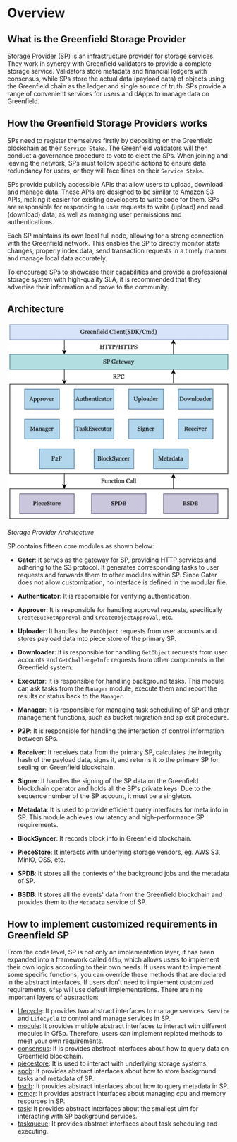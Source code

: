# Overview

## What is the Greenfield Storage Provider

Storage Provider (SP) is an infrastructure provider for storage services. They work in synergy with Greenfield validators
to provide a complete storage service. Validators store metadata and financial ledgers with consensus, while SPs store
the actual data (payload data) of objects using the Greenfield chain as the ledger and single source of truth. SPs provide
a range of convenient services for users and dApps to manage data on Greenfield.

## How the Greenfield Storage Providers works

SPs need to register themselves firstly by depositing on the Greenfield blockchain as their `Service Stake`. The Greenfield
validators will then conduct a governance procedure to vote to elect the SPs. When joining and leaving the network, SPs
must follow specific actions to ensure data redundancy for users, or they will face fines on their `Service Stake`.

SPs provide publicly accessible APIs that allow users to upload, download and manage data. These APIs are designed to be
similar to Amazon S3 APIs, making it easier for existing developers to write code for them. SPs are responsible for
responding to user requests to write (upload) and read (download) data, as well as managing user permissions and authentications.

Each SP maintains its own local full node, allowing for a strong connection with the Greenfield network. This enables the
SP to directly monitor state changes, properly index data, send transaction requests in a timely manner and manage local data accurately.

To encourage SPs to showcase their capabilities and provide a professional storage system with high-quality SLA, it is
recommended that they advertise their information and prove to the community.

## Architecture

![sp-arch-flow](../../../../static/asset/05-SP-Arch.jpg)

<div style={{textAlign:'center'}}><i>Storage Provider Architecture</i></div>

SP contains fifteen core modules as shown below:

- **Gater**: It serves as the gateway for SP, providing HTTP services and adhering to the S3 protocol. It generates corresponding tasks to user requests and
forwards them to other modules within SP. Since Gater does not allow customization, no interface is defined in the modular file.

- **Authenticator**: It is responsible for verifying authentication.

- **Approver**: It is responsible for handling approval requests, specifically `CreateBucketApproval` and `CreateObjectApproval`, etc.

- **Uploader**: It handles the `PutObject` requests from user accounts and stores payload data into piece store of the primary SP.

- **Downloader**: It is responsible for handling `GetObject` requests from user accounts and `GetChallengeInfo` requests from other components in the Greenfield system.

- **Executor**: It is responsible for handling background tasks. This module can ask tasks from the `Manager` module, execute them and report the results or status back to the `Manager`.

- **Manager**: It is responsible for managing task scheduling of SP and other management functions, such as bucket migration and sp exit procedure.

- **P2P**: It is responsible for handling the interaction of control information between SPs.

- **Receiver**: It receives data from the primary SP, calculates the integrity hash of the payload data, signs it, and returns it to the primary SP for sealing on Greenfield blockchain.

- **Signer**: It handles the signing of the SP data on the Greenfield blockchain operator and holds all the SP's private keys. Due to the sequence number of the SP account, it must be a singleton.

- **Metadata**: It is used to provide efficient query interfaces for meta info in SP. This module achieves low latency and high-performance SP requirements.

- **BlockSyncer**: It records block info in Greenfield blockchain.

- **PieceStore**: It interacts with underlying storage vendors, eg. AWS S3, MinIO, OSS, etc.

- **SPDB**: It stores all the contexts of the background jobs and the metadata of SP.

- **BSDB**: It stores all the events' data from the Greenfield blockchain and provides them to the `Metadata` service of SP.

## How to implement customized requirements in Greenfield SP

From the code level, SP is not only an implementation layer, it has been expanded into a framework called `GfSp`, which allows users to implement their own logics according to their own needs. If users want to implement some specific functions, you can override these methods that are declared in the abstract interfaces. If users don't need to implement customized requirements, `GfSp` will use default implementations. There are nine important layers of abstraction:

- [lifecycle](https://github.com/bnb-chain/greenfield-storage-provider/tree/master/core/lifecycle): It provides two abstract interfaces to manage services: `Service` and `Lifecycle` to control and manage services in SP.
- [module](https://github.com/bnb-chain/greenfield-storage-provider/tree/master/core/module): It provides multiple abstract interfaces to interact with different modules in GfSp. Therefore, users can implement replated methods to meet your own requirements.
- [consensus](https://github.com/bnb-chain/greenfield-storage-provider/tree/master/core/consensus): It is provides abstract interfaces about how to query data on Greenfield blockchain.
- [piecestore](https://github.com/bnb-chain/greenfield-storage-provider/tree/master/core/piecestore): It is used to interact with underlying storage systems.
- [spdb](https://github.com/bnb-chain/greenfield-storage-provider/tree/master/core/spdb): It provides abstract interfaces about how to store background tasks and metadata of SP.
- [bsdb](https://github.com/bnb-chain/greenfield-storage-provider/blob/master/core/bsdb): It provides abstract interfaces about how to query metadata in SP.
- [rcmgr](https://github.com/bnb-chain/greenfield-storage-provider/tree/master/core/rcmgr): It provides abstract interfaces about managing cpu and memory resources in SP.
- [task](https://github.com/bnb-chain/greenfield-storage-provider/tree/master/core/task): It provides abstract interfaces about the smallest uint for interacting with SP background services.
- [taskqueue](https://github.com/bnb-chain/greenfield-storage-provider/tree/master/core/taskqueue): It provides abstract interfaces about task scheduling and executing.
